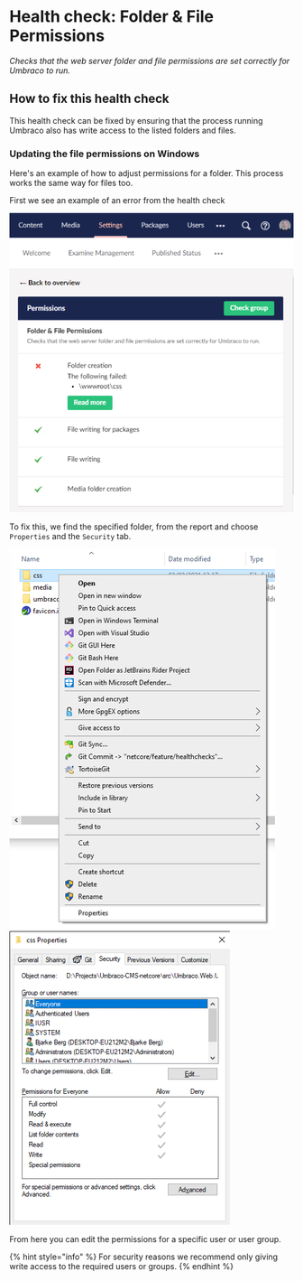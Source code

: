 # Health check: Folder & File Permissions

_Checks that the web server folder and file permissions are set correctly for Umbraco to run._

## How to fix this health check

This health check can be fixed by ensuring that the process running Umbraco also has write access to the listed folders and files.

### Updating the file permissions on Windows

Here's an example of how to adjust permissions for a folder. This process works the same way for files too.

First we see an example of an error from the health check

![Failed health check for folder creation](images/failed_healthcheck_folder_permissions.png)

To fix this, we find the specified folder, from the report and choose `Properties` and the `Security` tab.

![Folder properties](images/folder_properties.png)
![Folder properties - Security tab](images/folder_properties_security.png)

From here you can edit the permissions for a specific user or user group.

{% hint style="info" %}
For security reasons we recommend only giving write access to the required users or groups.
{% endhint %}
